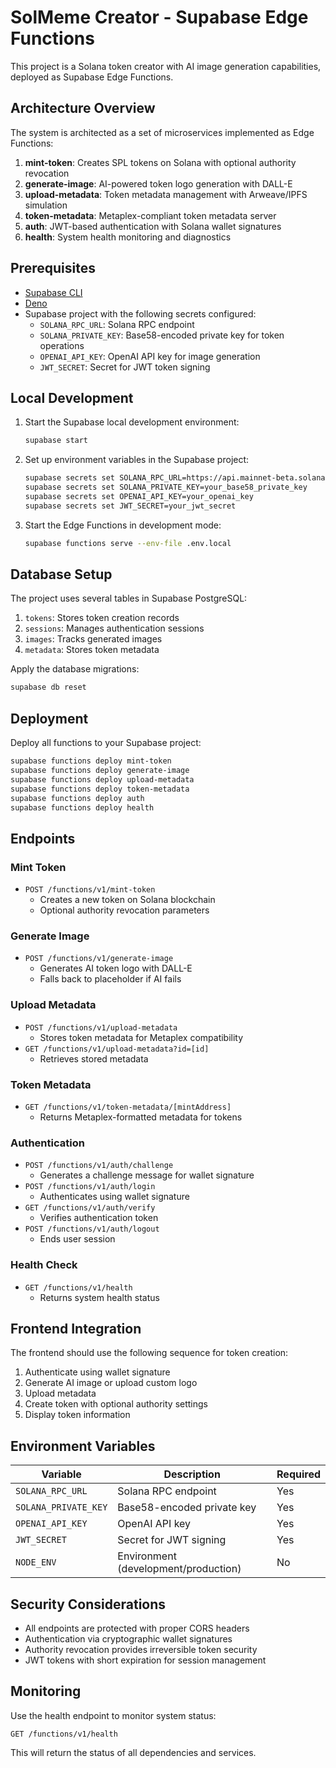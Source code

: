 # SolMeme Creator - Supabase Edge Functions

This project is a Solana token creator with AI image generation capabilities, deployed as Supabase Edge Functions.

## Architecture Overview

The system is architected as a set of microservices implemented as Edge Functions:

1. **mint-token**: Creates SPL tokens on Solana with optional authority revocation
2. **generate-image**: AI-powered token logo generation with DALL-E
3. **upload-metadata**: Token metadata management with Arweave/IPFS simulation
4. **token-metadata**: Metaplex-compliant token metadata server
5. **auth**: JWT-based authentication with Solana wallet signatures
6. **health**: System health monitoring and diagnostics

## Prerequisites

- [Supabase CLI](https://supabase.com/docs/guides/cli)
- [Deno](https://deno.land/)
- Supabase project with the following secrets configured:
  - `SOLANA_RPC_URL`: Solana RPC endpoint
  - `SOLANA_PRIVATE_KEY`: Base58-encoded private key for token operations
  - `OPENAI_API_KEY`: OpenAI API key for image generation
  - `JWT_SECRET`: Secret for JWT token signing

## Local Development

1. Start the Supabase local development environment:
   ```bash
   supabase start
   ```

2. Set up environment variables in the Supabase project:
   ```bash
   supabase secrets set SOLANA_RPC_URL=https://api.mainnet-beta.solana.com
   supabase secrets set SOLANA_PRIVATE_KEY=your_base58_private_key
   supabase secrets set OPENAI_API_KEY=your_openai_key
   supabase secrets set JWT_SECRET=your_jwt_secret
   ```

3. Start the Edge Functions in development mode:
   ```bash
   supabase functions serve --env-file .env.local
   ```

## Database Setup

The project uses several tables in Supabase PostgreSQL:

1. `tokens`: Stores token creation records
2. `sessions`: Manages authentication sessions
3. `images`: Tracks generated images
4. `metadata`: Stores token metadata

Apply the database migrations:
```bash
supabase db reset
```

## Deployment

Deploy all functions to your Supabase project:
```bash
supabase functions deploy mint-token
supabase functions deploy generate-image
supabase functions deploy upload-metadata
supabase functions deploy token-metadata
supabase functions deploy auth
supabase functions deploy health
```

## Endpoints

### Mint Token
- `POST /functions/v1/mint-token`
  - Creates a new token on Solana blockchain
  - Optional authority revocation parameters

### Generate Image
- `POST /functions/v1/generate-image`
  - Generates AI token logo with DALL-E
  - Falls back to placeholder if AI fails

### Upload Metadata
- `POST /functions/v1/upload-metadata`
  - Stores token metadata for Metaplex compatibility
- `GET /functions/v1/upload-metadata?id=[id]`
  - Retrieves stored metadata

### Token Metadata
- `GET /functions/v1/token-metadata/[mintAddress]`
  - Returns Metaplex-formatted metadata for tokens

### Authentication
- `POST /functions/v1/auth/challenge`
  - Generates a challenge message for wallet signature
- `POST /functions/v1/auth/login`
  - Authenticates using wallet signature
- `GET /functions/v1/auth/verify`
  - Verifies authentication token
- `POST /functions/v1/auth/logout`
  - Ends user session

### Health Check
- `GET /functions/v1/health`
  - Returns system health status

## Frontend Integration

The frontend should use the following sequence for token creation:

1. Authenticate using wallet signature
2. Generate AI image or upload custom logo
3. Upload metadata
4. Create token with optional authority settings
5. Display token information

## Environment Variables

| Variable | Description | Required |
|----------|-------------|----------|
| `SOLANA_RPC_URL` | Solana RPC endpoint | Yes |
| `SOLANA_PRIVATE_KEY` | Base58-encoded private key | Yes |
| `OPENAI_API_KEY` | OpenAI API key | Yes |
| `JWT_SECRET` | Secret for JWT signing | Yes |
| `NODE_ENV` | Environment (development/production) | No |

## Security Considerations

- All endpoints are protected with proper CORS headers
- Authentication via cryptographic wallet signatures
- Authority revocation provides irreversible token security
- JWT tokens with short expiration for session management

## Monitoring

Use the health endpoint to monitor system status:
```
GET /functions/v1/health
```

This will return the status of all dependencies and services.